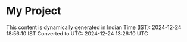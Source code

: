 # My Project

This content is dynamically generated in Indian Time (IST): 2024-12-24 18:56:10 IST
Converted to UTC: 2024-12-24 13:26:10 UTC
